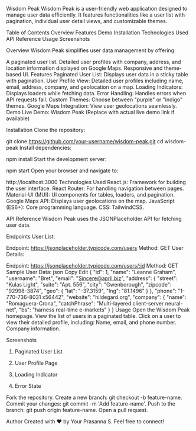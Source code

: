 Wisdom Peak
Wisdom Peak is a user-friendly web application designed to manage user data efficiently. It features functionalities like a user list with pagination, individual user detail views, and customizable themes.

Table of Contents
Overview
Features
Demo
Installation
Technologies Used
API Reference
Usage
Screenshots

Overview
Wisdom Peak simplifies user data management by offering:

A paginated user list.
Detailed user profiles with company, address, and location information displayed on Google Maps.
Responsive and theme-based UI.
Features
Paginated User List: Displays user data in a sticky table with pagination.
User Profile View: Detailed user profiles including name, email, address, company, and geolocation on a map.
Loading Indicators: Displays loaders while fetching data.
Error Handling: Handles errors when API requests fail.
Custom Themes: Choose between "purple" or "indigo" themes.
Google Maps Integration: View user geolocations seamlessly.
Demo
Live Demo: Wisdom Peak (Replace with actual live demo link if available)

Installation
Clone the repository:



git clone https://github.com/your-username/wisdom-peak.git
cd wisdom-peak
Install dependencies:


npm install
Start the development server:


npm start
Open your browser and navigate to:


http://localhost:3000
Technologies Used
React.js: Framework for building the user interface.
React Router: For handling navigation between pages.
Material-UI (MUI): UI components for tables, loaders, and pagination.
Google Maps API: Displays user geolocations on the map.
JavaScript (ES6+): Core programming language.
CSS: TailwindCSS.

API Reference
Wisdom Peak uses the JSONPlaceholder API for fetching user data.

Endpoints
User List:

Endpoint: https://jsonplaceholder.typicode.com/users
Method: GET
User Details:

Endpoint: https://jsonplaceholder.typicode.com/users/:id
Method: GET
Sample User Data:
json
Copy
Edit
{
  "id": 1,
  "name": "Leanne Graham",
  "username": "Bret",
  "email": "Sincere@april.biz",
  "address": {
    "street": "Kulas Light",
    "suite": "Apt. 556",
    "city": "Gwenborough",
    "zipcode": "92998-3874",
    "geo": {
      "lat": "-37.3159",
      "lng": "81.1496"
    }
  },
  "phone": "1-770-736-8031 x56442",
  "website": "hildegard.org",
  "company": {
    "name": "Romaguera-Crona",
    "catchPhrase": "Multi-layered client-server neural-net",
    "bs": "harness real-time e-markets"
  }
}
Usage
Open the Wisdom Peak homepage.
View the list of users in a paginated table.
Click on a user to view their detailed profile, including:
Name, email, and phone number.
Company information.

Screenshots

1. Paginated User List

2. User Profile Page

3. Loading Indicator

4. Error State



Fork the repository.
Create a new branch: git checkout -b feature-name.
Commit your changes: git commit -m 'Add feature-name'.
Push to the branch: git push origin feature-name.
Open a pull request.


Author
Created with ❤️ by Your Prasanna S. Feel free to connect!